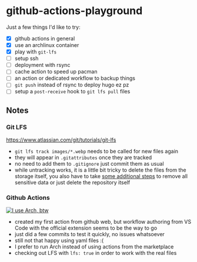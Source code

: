 # github-actions-playground

Just a few things I'd like to try:

- [x] github actions in general
- [x] use an archlinux container
- [x] play with `git-lfs`
- [ ] setup ssh
- [ ] deployment with rsync
- [ ] cache action to speed up pacman
- [ ] an action or dedicated workflow to backup things
- [ ] `git push` instead of rsync to deploy hugo ez pz
- [ ] setup a `post-receive` hook to `git lfs pull` files

## Notes

### Git LFS

https://www.atlassian.com/git/tutorials/git-lfs

- `git lfs track images/*.webp` needs to be called for new files again
- they will appear in `.gitattributes` once they are tracked
- no need to add them to `.gitignore` just commit them as usual
- while untracking works, it is a little bit tricky to delete the files from the storage itself,
  you also have to take [some additional steps](https://docs.github.com/en/authentication/keeping-your-account-and-data-secure/removing-sensitive-data-from-a-repository)
  to remove all sensitive data or just delete the repository itself

### Github Actions

[![I use Arch, btw](https://github.com/kllmanu/github-actions-playground/actions/workflows/arch.yml/badge.svg)](https://github.com/kllmanu/github-actions-playground/actions/workflows/arch.yml)

- created my first action from github web, but workflow authoring from VS Code with the official extension seems to be the way to go
- just did a few commits to test it quickly, no issues whatsoever
- still not that happy using yaml files :(
- I prefer to run Arch instead of using actions from the marketplace
- checking out LFS with `lfs: true` in order to work with the real files
